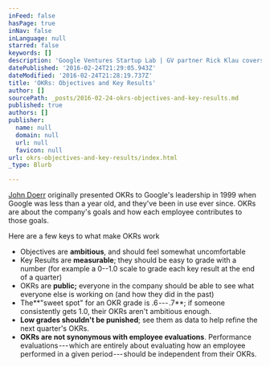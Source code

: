 ```yaml
---
inFeed: false
hasPage: true
inNav: false
inLanguage: null
starred: false
keywords: []
description: 'Google Ventures Startup Lab | GV partner Rick Klau covers the value of setting objectives and key results (OKRs) and how this has been done at Google since 1999. Understand the key attributes of effective OKRs and how to apply them in your own organization.'
datePublished: '2016-02-24T21:29:05.943Z'
dateModified: '2016-02-24T21:28:19.737Z'
title: 'OKRs: Objectives and Key Results'
author: []
sourcePath: _posts/2016-02-24-okrs-objectives-and-key-results.md
published: true
authors: []
publisher:
  name: null
  domain: null
  url: null
  favicon: null
url: okrs-objectives-and-key-results/index.html
_type: Blurb

---
```

[John Doerr][0] originally presented OKRs to Google's leadership in 1999 when Google was less than a year old, and they've been in use ever since. OKRs are about the company's goals and how each employee contributes to those goals.

Here are a few keys to what make OKRs work 

* Objectives are **ambitious**, and should feel somewhat uncomfortable
* Key Results are **measurable**; they should be easy to grade with a number (for example a 0--1.0 scale to grade each key result at the end of a quarter)
* OKRs are **public;** everyone in the company should be able to see what everyone else is working on (and how they did in the past)
* The**"sweet spot" for an OKR grade is .6 --- .7**; if someone consistently gets 1.0, their OKRs aren't ambitious enough.
* **Low grades shouldn't be punished**; see them as data to help refine the next quarter's OKRs.
* **OKRs are not synonymous with employee evaluations**. Performance evaluations --- which are entirely about evaluating how an employee performed in a given period --- should be independent from their OKRs. 

[0]: http://www.kpcb.com/partner/john-doerr